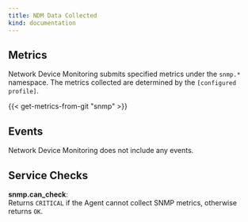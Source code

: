```yaml
---
title: NDM Data Collected
kind: documentation
---
```


## Metrics

Network Device Monitoring submits specified metrics under the `snmp.*` namespace. The metrics collected are determined by the `[configured profile]`.

{{< get-metrics-from-git "snmp" >}}

## Events

Network Device Monitoring does not include any events.

## Service Checks

**snmp.can_check**:<br>
Returns `CRITICAL` if the Agent cannot collect SNMP metrics, otherwise returns `OK`.

